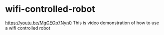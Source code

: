 # wifi-controlled-robot
https://youtu.be/MgGEOp7Nyn0
This is video demonstration of how to use a wifi controlled robot
